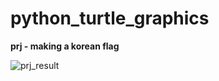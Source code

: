 # <b>python_turtle_graphics</b>

<b> prj - making a korean flag </b>

![prj_result](https://user-images.githubusercontent.com/28240330/173235937-192024ac-5a3b-478e-9ac3-e75bd319fb22.PNG)
